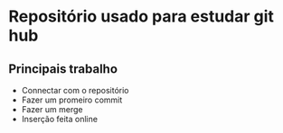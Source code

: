 # Repositório usado para estudar git hub

## Principais trabalho 

- Connectar com o repositório
- Fazer um promeiro commit
- Fazer um merge
- Inserção feita online
